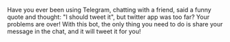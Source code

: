 Have you ever been using Telegram, chatting with a friend, said a funny quote and thought: "I should tweet it", but twitter app was too far?
Your problems are over!
With this bot, the only thing you need to do is share your message in the chat, and it will tweet it for you!
 